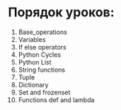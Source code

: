 # Порядок уроков:
1. Base_operations
2. Variables
3. If else operators
4. Python Cycles
5. Python List
6. String functions
7. Tuple
8. Dictionary
9. Set and frozenset
10. Functions def and lambda
